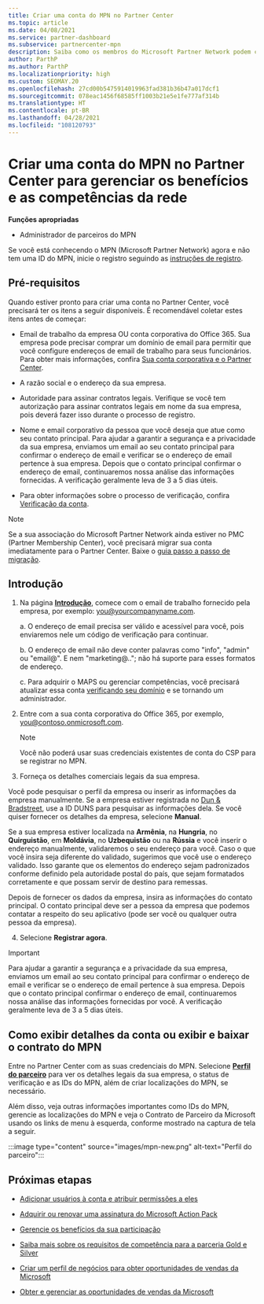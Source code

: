 ```yaml
---
title: Criar uma conta do MPN no Partner Center
ms.topic: article
ms.date: 04/08/2021
ms.service: partner-dashboard
ms.subservice: partnercenter-mpn
description: Saiba como os membros do Microsoft Partner Network podem criar uma conta do Partner Center para gerenciar seus benefícios e competências de rede.
author: ParthP
ms.author: ParthP
ms.localizationpriority: high
ms.custom: SEOMAY.20
ms.openlocfilehash: 27cd00b5475914019963fad381b36b47a017dcf1
ms.sourcegitcommit: 078eac1456f68585ff1003b21e5e1fe777af314b
ms.translationtype: HT
ms.contentlocale: pt-BR
ms.lasthandoff: 04/28/2021
ms.locfileid: "108120793"
---
```

# <a name="create-an-mpn-account-in-partner-center-to-manage-network-benefits-and-competencies"></a>Criar uma conta do MPN no Partner Center para gerenciar os benefícios e as competências da rede

**Funções apropriadas**

- Administrador de parceiros do MPN

Se você está conhecendo o MPN (Microsoft Partner Network) agora e não tem uma ID do MPN, inicie o registro seguindo as [instruções de registro](https://partner.microsoft.com/dashboard/account/v3/enrollment/introduction/partnership).

## <a name="prerequisites"></a>Pré-requisitos 

Quando estiver pronto para criar uma conta no Partner Center, você precisará ter os itens a seguir disponíveis.  É recomendável coletar estes itens antes de começar:

- Email de trabalho da empresa OU conta corporativa do Office 365. Sua empresa pode precisar comprar um domínio de email para permitir que você configure endereços de email de trabalho para seus funcionários. Para obter mais informações, confira [Sua conta corporativa e o Partner Center](azure-active-directory-tenants-and-partner-center.md). 
 
- A razão social e o endereço da sua empresa.

- Autoridade para assinar contratos legais. Verifique se você tem autorização para assinar contratos legais em nome da sua empresa, pois deverá fazer isso durante o processo de registro.

- Nome e email corporativo da pessoa que você deseja que atue como seu contato principal. Para ajudar a garantir a segurança e a privacidade da sua empresa, enviamos um email ao seu contato principal para confirmar o endereço de email e verificar se o endereço de email pertence à sua empresa. Depois que o contato principal confirmar o endereço de email, continuaremos nossa análise das informações fornecidas. A verificação geralmente leva de 3 a 5 dias úteis. 

- Para obter informações sobre o processo de verificação, confira [Verificação da conta](verification-responses.md).

>[!NOTE]
>Se a sua associação do Microsoft Partner Network ainda estiver no PMC (Partner Membership Center), você precisará migrar sua conta imediatamente para o Partner Center. Baixe o [guia passo a passo de migração](https://assetsprod.microsoft.com/mpn/migrate-pmc-pc-mpa-guide.pptx).

## <a name="get-started"></a>Introdução

1. Na página [**Introdução**](https://partner.microsoft.com/dashboard/account/v3/enrollment/introduction/partnership), comece com o email de trabalho fornecido pela empresa, por exemplo: you@yourcompanyname.com.

 
    a.  O endereço de email precisa ser válido e acessível para você, pois enviaremos nele um código de verificação para continuar.

    b.  O endereço de email não deve conter palavras como "info", "admin" ou "email@". E nem "marketing@.."; não há suporte para esses formatos de endereço.

    c.  Para adquirir o MAPS ou gerenciar competências, você precisará atualizar essa conta [verificando seu domínio](become-global-admin.md) e se tornando um administrador. 

2. Entre com a sua conta corporativa do Office 365, por exemplo, you@contoso.onmicrosoft.com.

   >[!NOTE]
   > Você não poderá usar suas credenciais existentes de conta do CSP para se registrar no MPN.

3. Forneça os detalhes comerciais legais da sua empresa.

Você pode pesquisar o perfil da empresa ou inserir as informações da empresa manualmente. Se a empresa estiver registrada no [Dun & Bradstreet](https://partner.microsoft.com/marketing/usisvshowcase/dunandbrad), use a ID DUNS para pesquisar as informações dela. Se você quiser fornecer os detalhes da empresa, selecione **Manual**.

Se a sua empresa estiver localizada na **Armênia**, na **Hungria**, no **Quirguistão**, em **Moldávia**, no **Uzbequistão** ou na **Rússia** e você inserir o endereço manualmente, validaremos o seu endereço para você. Caso o que você insira seja diferente do validado, sugerimos que você use o endereço validado. Isso garante que os elementos do endereço sejam padronizados conforme definido pela autoridade postal do país, que sejam formatados corretamente e que possam servir de destino para remessas.  

Depois de fornecer os dados da empresa, insira as informações do contato principal. O contato principal deve ser a pessoa da empresa que podemos contatar a respeito do seu aplicativo (pode ser você ou qualquer outra pessoa da empresa).

4. Selecione **Registrar agora**.

>[!IMPORTANT]
>Para ajudar a garantir a segurança e a privacidade da sua empresa, enviamos um email ao seu contato principal para confirmar o endereço de email e verificar se o endereço de email pertence à sua empresa. Depois que o contato principal confirmar o endereço de email, continuaremos nossa análise das informações fornecidas por você. A verificação geralmente leva de 3 a 5 dias úteis. 

## <a name="how-to-view-account-details-or-view-and-download-the-mpn-agreement"></a>Como exibir detalhes da conta ou exibir e baixar o contrato do MPN

Entre no Partner Center com as suas credenciais do MPN. Selecione [**Perfil do parceiro**](https://partner.microsoft.com/pcv/accountsettings/connectedpartnerprofile) para ver os detalhes legais da sua empresa, o status de verificação e as IDs do MPN, além de criar localizações do MPN, se necessário. 

Além disso, veja outras informações importantes como IDs do MPN, gerencie as localizações do MPN e veja o Contrato de Parceiro da Microsoft usando os links de menu à esquerda, conforme mostrado na captura de tela a seguir.

:::image type="content" source="images/mpn-new.png" alt-text="Perfil do parceiro":::


## <a name="next-steps"></a>Próximas etapas

-  [Adicionar usuários à conta e atribuir permissões a eles](create-user-accounts-and-set-permissions.md)

-  [Adquirir ou renovar uma assinatura do Microsoft Action Pack](mpn-get-action-pack.md)

-  [Gerencie os benefícios da sua participação](manage-your-partner-network-benefits.md)

-  [Saiba mais sobre os requisitos de competência para a parceria Gold e Silver](https://partner.microsoft.com/membership/competencies)

-  [Criar um perfil de negócios para obter oportunidades de vendas da Microsoft](create-a-marketing-profile.md)

-  [Obter e gerenciar as oportunidades de vendas da Microsoft](manage-leads.md)
